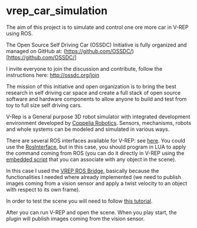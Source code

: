 # vrep_car_simulation

The aim of this project is to simulate and control one ore more car in V-REP using ROS. 

The Open Source Self Driving Car (OSSDC) Initiative is fully organized and managed on GitHub at:
(https://github.com/OSSDC/)[https://github.com/OSSDC/]

I invite everyone to join the discussion and contribute, follow the instructions here:
http://ossdc.org/join

The mission of this initiative and open organization is to bring the best research in self driving car space and create a full stack of open source software and hardware components to allow anyone to build and test from toy to full size self driving cars.



V-Rep is a General purpose 3D robot simulator with integrated development environment developed by <a href="http://www.coppeliarobotics.com/" target="_parent">Coppelia Robotics</a>. Sensors, mechanisms, robots and whole systems can be modeled and simulated in various ways.
 
There are several ROS interfaces available for V-REP: see [here](http://www.coppeliarobotics.com/helpFiles/en/rosInterfaces.htm). You could use the [RosInterface](http://www.coppeliarobotics.com/helpFiles/en/rosInterf.htm), but in this case, you should program in LUA to apply the command coming from ROS (you can do it directly in V-REP using the [embedded script](http://www.coppeliarobotics.com/helpFiles/en/scripts.htm) that you can associate with any object in the scene). 


In this case I used the [VREP ROS Bridge](https://github.com/lagadic/vrep_ros_bridge/tree/master), basically because the functionalities I needed where already implemented (we need to publish images coming from a vision sensor and apply a twist velocity to an object with respect to its own frame).

In order to test the scene you will need to follow [this tutorial](https://github.com/lagadic/vrep_ros_bridge/tree/master).

After you can run V-REP and open the scene. When you play start, the plugin will publish images coming from the vision sensor.
